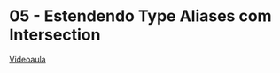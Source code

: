 # 05 - Estendendo Type Aliases com Intersection

[Videoaula](https://www.youtube.com/watch?v=ZkFLCA_exLI&list=PLlAbYrWSYTiPanrzauGa7vMuve7_vnXG_&index=8)
